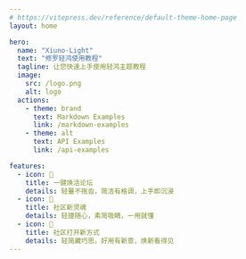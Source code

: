 ```yaml
---
# https://vitepress.dev/reference/default-theme-home-page
layout: home

hero:
  name: "Xiuno·Light"
  text: "修罗轻鸿使用教程"
  tagline: 让您快速上手使用轻鸿主题教程
  image:
    src: /logo.png
    alt: logo
  actions:
    - theme: brand
      text: Markdown Examples
      link: /markdown-examples
    - theme: alt
      text: API Examples
      link: /api-examples

features:
  - icon: 🥰
    title: 一键焕活论坛
    details: 轻量不拖沓，简洁有格调，上手即沉浸
  - icon: 📝
    title: 社区新灵魂
    details: 轻捷随心，素简吸睛，一用就懂
  - icon: 🚀
    title: 社区打开新方式
    details: 轻简藏巧思，好用有新意，焕新看得见
---
```


<update />